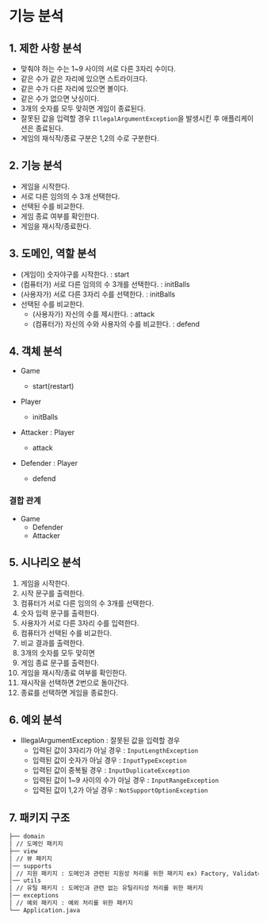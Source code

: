 # 기능 분석

## 1. 제한 사항 분석

- 맞춰야 하는 수는 1~9 사이의 서로 다른 3자리 수이다.
- 같은 수가 같은 자리에 있으면 스트라이크다.
- 같은 수가 다른 자리에 있으면 볼이다.
- 같은 수가 없으면 낫싱이다.
- 3개의 숫자를 모두 맞히면 게임이 종료된다.
- 잘못된 값을 입력할 경우 `IllegalArgumentException`을 발생시킨 후 애플리케이션은 종료된다.
- 게임의 재식작/종료 구분은 1,2의 수로 구분한다.

## 2. 기능 분석

- 게임을 시작한다.
- 서로 다른 임의의 수 3개 선택한다.
- 선택된 수를 비교한다.
- 게임 종료 여부를 확인한다.
- 게임을 재시작/종료한다.

## 3. 도메인, 역할 분석

- (게임이) 숫자야구를 시작한다. : start
- (컴퓨터가) 서로 다른 임의의 수 3개를 선택한다. : initBalls
- (사용자가) 서로 다른 3자리 수를 선택한다. : initBalls
- 선택된 수를 비교한다. 
  - (사용자가) 자신의 수를 제시한다. : attack
  - (컴퓨터가) 자신의 수와 사용자의 수를 비교한다. : defend

## 4. 객체 분석

- Game
    - start(restart)

- Player
  - initBalls

- Attacker : Player
  - attack

- Defender : Player
  - defend

### 결합 관계
- Game
  - Defender
  - Attacker

## 5. 시나리오 분석
1. 게임을 시작한다.
2. 시작 문구를 출력한다.
3. 컴퓨터가 서로 다른 임의의 수 3개를 선택한다.
4. 숫자 입력 문구를 출력한다.
5. 사용자가 서로 다른 3자리 수를 입력한다.
6. 컴퓨터가 선택된 수를 비교한다.
7. 비교 결과를 출력한다.
8. 3개의 숫자를 모두 맞히면
9. 게임 종료 문구를 출력한다.
10. 게임을 재시작/종료 여부를 확인한다.
11. 재시작을 선택하면 2번으로 돌아간다.
12. 종료를 선택하면 게임을 종료한다.

## 6. 예외 분석

- IllegalArgumentException : 잘못된 값을 입력할 경우
  - 입력된 값이 3자리가 아닐 경우 : `InputLengthException`
  - 입력된 값이 숫자가 아닐 경우 : `InputTypeException`
  - 입력된 값이 중복될 경우 : `InputDuplicateException`
  - 입력된 값이 1~9 사이의 수가 아닐 경우 : `InputRangeException`
  - 입력된 값이 1,2가 아닐 경우 : `NotSupportOptionException`

## 7. 패키지 구조

```markdown
├── domain
│ // 도메인 패키지
├── view
│ // 뷰 패키지
│── supports
│ // 지원 패키지 : 도메인과 관련된 지원성 처리를 위한 패키지 ex) Factory, Validator, ...
│── utils
│ // 유틸 패키지 : 도메인과 관련 없는 유틸리티성 처리를 위한 패키지
│── exceptions
│ // 예외 패키지 : 예외 처리를 위한 패키지
└── Application.java
```
